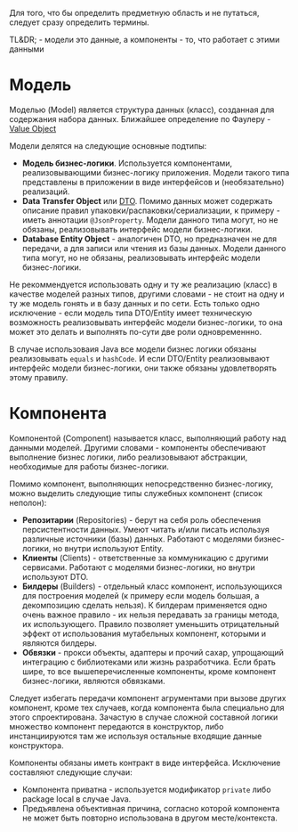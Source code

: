 


Для того, что бы определить предметную область и не путаться, следует сразу определить термины.

TL&DR; - модели это данные, а компоненты - то, что работает с этими данными

# Модель

Моделью (Model) является структура данных (класс), созданная для содержания набора данных. 
Ближайшее определение по Фаулеру - [Value Object](https://martinfowler.com/bliki/ValueObject.html)

Модели делятся на следующие основные подтипы:

* **Модель бизнес-логики**. Используется компонентами, реализовывающими бизнес-логику приложения. 
  Модели такого типа представлены в приложении в виде интерфейсов и (необязательно) реализаций.
* **Data Transfer Object** или [DTO](https://www.martinfowler.com/eaaCatalog/dataTransferObject.html).
  Помимо данных может содержать описание правил упаковки/распаковки/сериализации,
  к примеру - иметь аннотации `@JsonProperty`. Модели данного типа могут, но не обязаны, реализовывать
  интерфейс модели бизнес-логики.
* **Database Entity Object** - аналогичен DTO, но предназначен не для передачи, а для записи или 
  чтения из базы данных. Модели данного типа могут, но не обязаны, реализовывать
  интерфейс модели бизнес-логики.

Не рекоммендуется использовать одну и ту же реализацию (класс) в качестве моделей разных типов, 
другими словами - не стоит на одну и ту же модель гонять и в базу данных и по сети. 
Есть только одно исключение - если модель типа DTO/Entity имеет техническую возможность
реализовывать интерфейс модели бизнес-логики, то она может это делать и  выполнять 
по-сути две роли одновременнно.

В случае использоваия Java все модели бизнес логики обязаны реализовывать `equals` и `hashCode`.
И если DTO/Entity реализовывают интерфейс модели бизнес-логики, они также обязаны
удовлетворять этому правилу.

# Компонента

Компонентой (Component) называется класс, выполняющий работу над данными моделей. Другими словами - 
компоненты обеспечивают выполнение бизнес логики, либо реализовывают абстракции, необходимые для
работы бизнес-логики. 

Помимо компонент, выполняющих непосредственно бизнес-логику, можно выделить следующие типы 
служебных компонент (список неполон):

* **Репозитарии** (Repositories) - берут на себя роль обеспечения персистентности данных. Умеют 
  читать и/или писать используя различные источники (базы) данных. Работают с моделями 
  бизнес-логики, но внутри используют Entity.
* **Клиенты** (Clients) - ответственные за коммуникацию с другими сервисами. Работают с моделями 
  бизнес-логики, но внутри используют DTO.
* **Билдеры** (Builders) - отдельный класс компонент, использующихся для построения моделей 
  (к примеру если модель большая, а декомпозицию сделать нельзя). К билдерам применяется одно 
  очень важное правило - их нельзя передавать за границы метода, их использующего. Правило 
  позволяет уменьшить отрицательный эффект от использования мутабельных компонент, которыми
  и являются билдеры.
* **Обвязки** - прокси объекты, адаптеры и прочий сахар, упрощающий интеграцию с библиотеками или
  жизнь разработчика. Если брать шире, то все вышеперечисленные компоненты, кроме компонент
  бизнес-логики, являются обвязками.

Следует избегать передачи компонент агрументами при вызове других компонент, кроме тех случаев, 
когда компонента была специально для этого спроектирована. Зачастую в случае сложной составной логики
множество компонент передаются в конструктор, либо инстанциируются там же используя остальные
входящие данные конструктора.

Компоненты обязаны иметь контракт в виде интерфейса. Исключение составляют следующие случаи:

* Компонента приватна - используется модификатор `private` либо package local в случае Java.
* Предъявлена объективная причина, согласно которой компонента не может быть повторно
  использована в другом месте/контекста.

